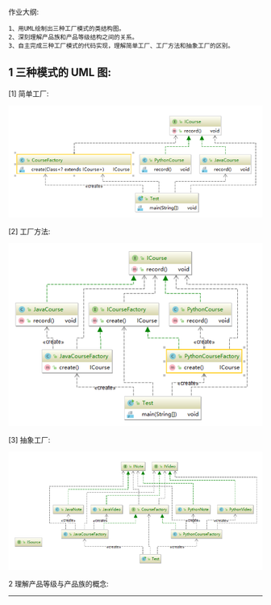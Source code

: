 作业大纲:

```
1、用UML绘制出三种工厂模式的类结构图。
2、深刻理解产品族和产品等级结构之间的关系。
3、自主完成三种工厂模式的代码实现，理解简单工厂、工厂方法和抽象工厂的区别。
```

## 1 三种模式的 UML 图:

\[1\] 简单工厂:

![](/assets/import_20191114214501.png)

\[2\] 工厂方法:

![](/assets/import_20191114214601.png)

\[3\] 抽象工厂:

![](/assets/import_20191114214602.png)

2 理解产品等级与产品族的概念:

---



